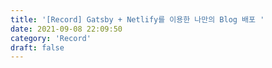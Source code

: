```yaml
---
title: '[Record] Gatsby + Netlify를 이용한 나만의 Blog 배포 '
date: 2021-09-08 22:09:50
category: 'Record'
draft: false
---
```

